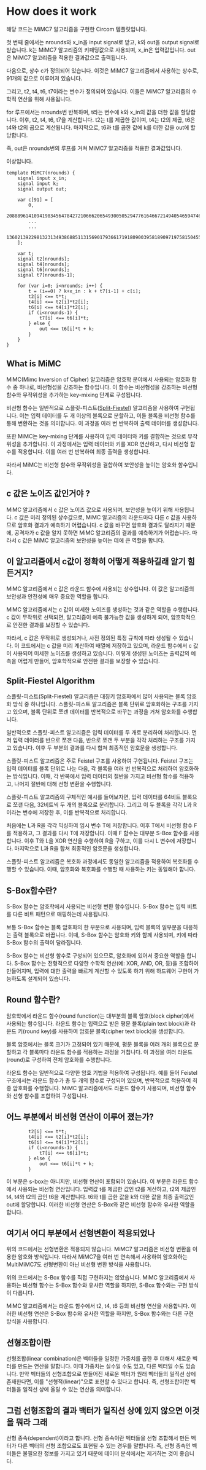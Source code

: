 # How does it work

해당 코드는 MiMC7 알고리즘을 구현한 Circom 템플릿입니다.

첫 번째 줄에서는 nrounds와 x_in을 input signal로 받고, k와 out을 output signal로 받습니다. k는 MiMC7 알고리즘의 키패딩값으로 사용되며, x_in은 입력값입니다. out은 MiMC7 알고리즘을 적용한 결과값으로 출력됩니다.

다음으로, 상수 c가 정의되어 있습니다. 이것은 MiMC7 알고리즘에서 사용하는 상수로, 91개의 값으로 이루어져 있습니다.

그리고, t2, t4, t6, t7이라는 변수가 정의되어 있습니다. 이들은 MiMC7 알고리즘의 수학적 연산을 위해 사용됩니다.

for 루프에서는 nrounds번 반복하며, t라는 변수에 k와 x_in의 값을 더한 값을 할당합니다. 이후, t2, t4, t6, t7을 계산합니다. t2는 t를 제곱한 값이며, t4는 t2의 제곱, t6은 t4와 t2의 곱으로 계산됩니다. 마지막으로, t6과 t를 곱한 값에 k를 더한 값을 out에 할당합니다.

즉, out은 nrounds번의 루프를 거쳐 MiMC7 알고리즘을 적용한 결과값입니다.

이상입니다.
```
template MiMC7(nrounds) {
    signal input x_in;
    signal input k;
    signal output out;

    var c[91] = [
        0,
        20888961410941983456478427210666206549300505294776164667214940546594746570981,
        ...
        ...
        13602139229813231349386885113156901793661719180900395818909719758150455500533
    ];

    var t;
    signal t2[nrounds];
    signal t4[nrounds];
    signal t6[nrounds];
    signal t7[nrounds-1];

    for (var i=0; i<nrounds; i++) {
        t = (i==0) ? k+x_in : k + t7[i-1] + c[i];
        t2[i] <== t*t;
        t4[i] <== t2[i]*t2[i];
        t6[i] <== t4[i]*t2[i];
        if (i<nrounds-1) {
            t7[i] <== t6[i]*t;
        } else {
            out <== t6[i]*t + k;
        }
    }
}
```
## What is MiMC
MiMC(Mimc Inversion of Cipher) 알고리즘은 암호학 분야에서 사용되는 암호화 함수 중 하나로, 비선형성을 강조하는 함수입니다. 이 함수는 비선형성을 강조하는 비선형 함수와 무작위성을 추가하는 key-mixing 단계로 구성됩니다.

비선형 함수는 일반적으로 스플릿-피스트([Split-Fiestel](#split-fiestel-algorithm)) 알고리즘을 사용하여 구현됩니다. 이는 입력 데이터를 두 개 이상의 블록으로 분할하고, 이들 블록을 비선형 함수를 통해 변환하는 것을 의미합니다. 이 과정을 여러 번 반복하여 출력 데이터를 생성합니다.

또한 MiMC는 key-mixing 단계를 사용하여 입력 데이터와 키를 결합하는 것으로 무작위성을 추가합니다. 이 과정에서는 입력 데이터와 키를 XOR 연산하고, 다시 비선형 함수를 적용합니다. 이를 여러 번 반복하여 최종 출력을 생성합니다.

따라서 MiMC는 비선형 함수와 무작위성을 결합하여 보안성을 높이는 암호화 함수입니다.

## c 값은 노이즈 값인거야 ?

MiMC 알고리즘에서 c 값은 노이즈 값으로 사용되며, 보안성을 높이기 위해 사용됩니다. c 값은 미리 정의된 상수값으로, MiMC 알고리즘의 라운드마다 다른 c 값을 사용하므로 암호화 결과가 예측하기 어렵습니다. c 값을 바꾸면 암호화 결과도 달라지기 때문에, 공격자가 c 값을 알지 못하면 MiMC 알고리즘의 결과를 예측하기가 어렵습니다. 따라서 c 값은 MiMC 알고리즘의 보안성을 높이는 데에 큰 역할을 합니다.

## 이 알고리즘에서 c값이 정확히 어떻게 적용하길래 알기 힘든거지?

MiMC 알고리즘에서 c 값은 라운드 함수에 사용되는 상수입니다. 이 값은 알고리즘의 보안성과 안전성에 매우 중요한 역할을 합니다.

MiMC 알고리즘에서는 c 값이 미세한 노이즈를 생성하는 것과 같은 역할을 수행합니다. c 값이 무작위로 선택되면, 알고리즘이 예측 불가능한 값을 생성하게 되어, 암호학적으로 안전한 결과를 보장할 수 있습니다.

따라서, c 값은 무작위로 생성되거나, 사전 정의된 특정 규칙에 따라 생성될 수 있습니다. 이 코드에서는 c 값을 미리 계산하여 배열에 저장하고 있으며, 라운드 함수에서 c 값이 사용되어 미세한 노이즈를 생성하고 있습니다. 이렇게 생성된 노이즈는 출력값의 예측을 어렵게 만들어, 암호학적으로 안전한 결과를 보장할 수 있습니다.

## Split-Fiestel Algorithm 

스플릿-피스트(Split-Fiestel) 알고리즘은 대칭키 암호화에서 많이 사용되는 블록 암호화 방식 중 하나입니다. 스플릿-피스트 알고리즘은 블록 단위로 암호화하는 구조를 가지고 있으며, 블록 단위로 쪼갠 데이터를 반복적으로 바꾸는 과정을 거쳐 암호화를 수행합니다.

일반적으로 스플릿-피스트 알고리즘은 입력 데이터를 두 개로 분리하여 처리합니다. 먼저 입력 데이터를 반으로 쪼갠 다음, 반으로 쪼갠 두 부분을 각각 처리하는 구조를 가지고 있습니다. 이후 두 부분의 결과를 다시 합쳐 최종적인 암호문을 생성합니다.

스플릿-피스트 알고리즘은 주로 Feistel 구조를 사용하여 구현됩니다. Feistel 구조는 입력 데이터를 블록 단위로 나눈 다음, 각 블록을 여러 번 반복적으로 처리하여 암호화하는 방식입니다. 이때, 각 반복에서 입력 데이터의 절반을 가지고 비선형 함수를 적용하고, 나머지 절반에 대해 선형 변환을 수행합니다.

스플릿-피스트 알고리즘의 구체적인 예시를 들어보자면, 입력 데이터를 64비트 블록으로 쪼갠 다음, 32비트씩 두 개의 블록으로 분리합니다. 그리고 이 두 블록을 각각 L과 R이라는 변수에 저장한 후, 이를 반복적으로 처리합니다.

처음에는 L과 R을 각각 믹싱하여 임시 변수 T에 저장합니다. 이후 T에서 비선형 함수 F를 적용하고, 그 결과를 다시 T에 저장합니다. 이때 F 함수는 대부분 S-Box 함수를 사용합니다. 이후 T와 L을 XOR 연산을 수행하여 R을 구하고, 이를 다시 L 변수에 저장합니다. 마지막으로 L과 R을 합쳐 최종적인 암호문을 생성합니다.

스플릿-피스트 알고리즘은 복호화 과정에서도 동일한 알고리즘을 적용하여 복호화를 수행할 수 있습니다. 이때, 암호화와 복호화를 수행할 때 사용하는 키는 동일해야 합니다.

## S-Box함수란?

S-Box 함수는 암호학에서 사용되는 비선형 변환 함수입니다. S-Box 함수는 입력 비트를 다른 비트 패턴으로 매핑하는데 사용됩니다.

보통 S-Box 함수는 블록 암호화의 한 부분으로 사용되며, 입력 블록의 일부분을 대응하는 출력 블록으로 바꿉니다. 이때, S-Box 함수는 암호화 키와 함께 사용되며, 키에 따라 S-Box 함수의 출력이 달라집니다.

S-Box 함수는 비선형 함수로 구성되어 있으므로, 암호화에 있어서 중요한 역할을 합니다. S-Box 함수는 전형적으로 다양한 수학적 연산(예: XOR, AND, OR, 등)을 조합하여 만들어지며, 입력에 대한 출력을 빠르게 계산할 수 있도록 하기 위해 하드웨어 구현이 가능하도록 설계되어 있습니다.

## Round 함수란?
암호학에서 라운드 함수(round function)는 대부분의 블록 암호(block cipher)에서 사용되는 함수입니다. 라운드 함수는 입력으로 받은 평문 블록(plain text block)과 라운드 키(round key)를 사용하여 암호문 블록(cipher text block)을 생성합니다.

블록 암호에서는 블록 크기가 고정되어 있기 때문에, 평문 블록을 여러 개의 블록으로 분할하고 각 블록마다 라운드 함수를 적용하는 과정을 거칩니다. 이 과정을 여러 라운드(round)로 구성하여 전체 암호화를 수행합니다.

라운드 함수는 일반적으로 다양한 암호 기법을 적용하여 구성됩니다. 예를 들어 Feistel 구조에서는 라운드 함수가 총 두 개의 함수로 구성되어 있으며, 반복적으로 적용하여 최종 암호화를 수행합니다. MiMC 알고리즘에서도 라운드 함수가 사용되며, 비선형 함수와 선형 함수를 조합하여 구성됩니다.

## 어느 부분에서 비선형 연산이 이루어 졌는가?
```
        t2[i] <== t*t;
        t4[i] <== t2[i]*t2[i];
        t6[i] <== t4[i]*t2[i];
        if (i<nrounds-1) {
            t7[i] <== t6[i]*t;
        } else {
            out <== t6[i]*t + k;
        }
```
이 부분은 s-box는 아니지만, 비선형 연산이 포함되어 있습니다. 이 부분은 라운드 함수에서 사용되는 비선형 연산입니다. 입력값 t를 제곱한 값인 t2를 계산하고, t2의 제곱인 t4, t4와 t2의 곱인 t6을 계산합니다. t6와 t를 곱한 값을 k와 더한 값을 최종 출력값인 out에 할당합니다. 이러한 비선형 연산은 S-Box와 같은 비선형 함수와 유사한 역할을 합니다.

## 여기서 어디 부분에서 선형변환이 적용되었나
위의 코드에서는 선형변환은 적용되지 않습니다. MiMC7 알고리즘은 비선형 변환을 이용한 암호화 방식입니다. 따라서 MiMC7을 여러 번 연속해서 사용하여 암호화하는 MultiMiMC7도 선형변환이 아닌 비선형 변환 방식을 사용합니다.

위의 코드에서는 S-Box 함수를 직접 구현하지는 않았습니다. MiMC 알고리즘에서 사용하는 비선형 함수는 S-Box 함수와 유사한 역할을 하지만, S-Box 함수와는 구현 방식이 다릅니다.

MiMC 알고리즘에서는 라운드 함수에서 t2, t4, t6 등의 비선형 연산을 사용합니다. 이러한 비선형 연산은 S-Box 함수와 유사한 역할을 하지만, S-Box 함수와는 다른 구현 방식을 사용합니다.

## 선형조합이란

선형조합(linear combination)은 벡터들을 일정한 가중치를 곱한 후 더해서 새로운 벡터를 만드는 연산을 말합니다. 이때 가중치는 실수일 수도 있고, 다른 벡터일 수도 있습니다. 만약 벡터들의 선형조합으로 만들어진 새로운 벡터가 원래 벡터들의 일직선 상에 존재한다면, 이를 "선형적(linear)"으로 표현할 수 있다고 합니다. 즉, 선형조합이란 벡터들을 일직선 상에 올릴 수 있는 연산을 의미합니다.

## 그럼 선형조합의 결과 백터가 일직선 상에 있지 않으면 이것을 뭐라 그래 

선형 종속(dependent)이라고 합니다. 선형 종속이란 벡터들을 선형 조합해서 만든 벡터가 다른 벡터의 선형 조합으로도 표현될 수 있는 경우를 말합니다. 즉, 선형 종속인 벡터들은 불필요한 정보를 가지고 있기 때문에 데이터 분석에서는 제거하는 것이 좋습니다.
